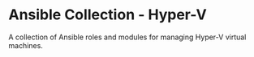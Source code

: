 # Ansible Collection - Hyper-V

A collection of Ansible roles and modules for managing Hyper-V virtual machines.
